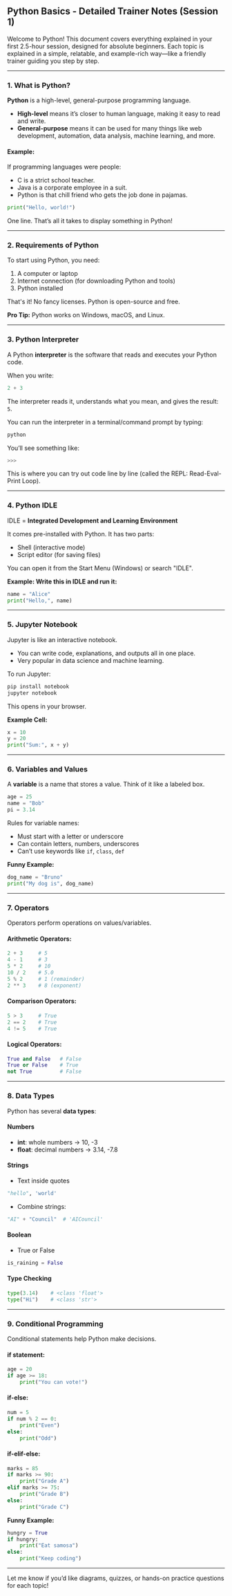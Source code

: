 ## Python Basics - Detailed Trainer Notes (Session 1)

Welcome to Python! This document covers everything explained in your first 2.5-hour session, designed for absolute beginners. Each topic is explained in a simple, relatable, and example-rich way—like a friendly trainer guiding you step by step.

---

### 1. What is Python?

**Python** is a high-level, general-purpose programming language.

- **High-level** means it’s closer to human language, making it easy to read and write.
- **General-purpose** means it can be used for many things like web development, automation, data analysis, machine learning, and more.

#### Example:
If programming languages were people:
- C is a strict school teacher.
- Java is a corporate employee in a suit.
- Python is that chill friend who gets the job done in pajamas.

```python
print("Hello, world!")
```
One line. That’s all it takes to display something in Python!

---

### 2. Requirements of Python

To start using Python, you need:
1. A computer or laptop
2. Internet connection (for downloading Python and tools)
3. Python installed

That's it! No fancy licenses. Python is open-source and free.

**Pro Tip:** Python works on Windows, macOS, and Linux.

---

### 3. Python Interpreter

A Python **interpreter** is the software that reads and executes your Python code.

When you write:
```python
2 + 3
```
The interpreter reads it, understands what you mean, and gives the result: `5`.

You can run the interpreter in a terminal/command prompt by typing:
```bash
python
```
You’ll see something like:
```bash
>>>
```
This is where you can try out code line by line (called the REPL: Read-Eval-Print Loop).

---

### 4. Python IDLE

IDLE = **Integrated Development and Learning Environment**

It comes pre-installed with Python. It has two parts:
- Shell (interactive mode)
- Script editor (for saving files)

You can open it from the Start Menu (Windows) or search "IDLE".

**Example: Write this in IDLE and run it:**
```python
name = "Alice"
print("Hello,", name)
```

---

### 5. Jupyter Notebook

Jupyter is like an interactive notebook.
- You can write code, explanations, and outputs all in one place.
- Very popular in data science and machine learning.

To run Jupyter:
```bash
pip install notebook
jupyter notebook
```

This opens in your browser.

**Example Cell:**
```python
x = 10
y = 20
print("Sum:", x + y)
```

---

### 6. Variables and Values

A **variable** is a name that stores a value.
Think of it like a labeled box.

```python
age = 25
name = "Bob"
pi = 3.14
```

Rules for variable names:
- Must start with a letter or underscore
- Can contain letters, numbers, underscores
- Can’t use keywords like `if`, `class`, `def`

**Funny Example:**
```python
dog_name = "Bruno"
print("My dog is", dog_name)
```

---

### 7. Operators

Operators perform operations on values/variables.

#### Arithmetic Operators:
```python
2 + 3     # 5
4 - 1     # 3
5 * 2     # 10
10 / 2    # 5.0
5 % 2     # 1 (remainder)
2 ** 3    # 8 (exponent)
```

#### Comparison Operators:
```python
5 > 3     # True
2 == 2    # True
4 != 5    # True
```

#### Logical Operators:
```python
True and False   # False
True or False    # True
not True         # False
```

---

### 8. Data Types

Python has several **data types**:

#### Numbers
- **int**: whole numbers → 10, -3
- **float**: decimal numbers → 3.14, -7.8

#### Strings
- Text inside quotes
```python
"hello", 'world'
```
- Combine strings:
```python
"AI" + "Council"  # 'AICouncil'
```

#### Boolean
- True or False
```python
is_raining = False
```

#### Type Checking
```python
type(3.14)    # <class 'float'>
type("Hi")    # <class 'str'>
```

---

### 9. Conditional Programming

Conditional statements help Python make decisions.

#### if statement:
```python
age = 20
if age >= 18:
    print("You can vote!")
```

#### if-else:
```python
num = 5
if num % 2 == 0:
    print("Even")
else:
    print("Odd")
```

#### if-elif-else:
```python
marks = 85
if marks >= 90:
    print("Grade A")
elif marks >= 75:
    print("Grade B")
else:
    print("Grade C")
```

**Funny Example:**
```python
hungry = True
if hungry:
    print("Eat samosa")
else:
    print("Keep coding")
```

---

Let me know if you’d like diagrams, quizzes, or hands-on practice questions for each topic!
